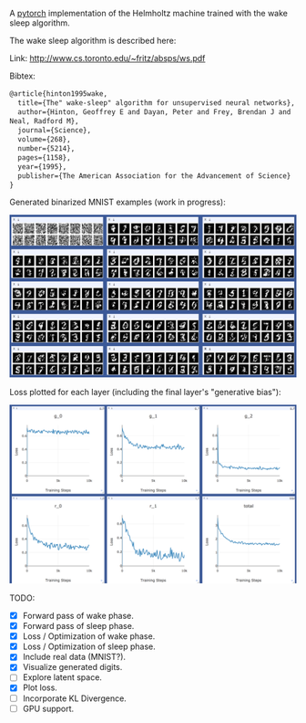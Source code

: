 A [pytorch](http://pytorch.org/) implementation of the Helmholtz machine trained with the wake sleep algorithm.

The wake sleep algorithm is described here:

Link: http://www.cs.toronto.edu/~fritz/absps/ws.pdf

Bibtex:

```
@article{hinton1995wake,
  title={The" wake-sleep" algorithm for unsupervised neural networks},
  author={Hinton, Geoffrey E and Dayan, Peter and Frey, Brendan J and Neal, Radford M},
  journal={Science},
  volume={268},
  number={5214},
  pages={1158},
  year={1995},
  publisher={The American Association for the Advancement of Science}
}
```

Generated binarized MNIST examples (work in progress):

![](doc/generated_mnist.png)

Loss plotted for each layer (including the final layer's "generative bias"):

![](doc/plot_loss.png)

TODO:

- [x] Forward pass of wake phase.
- [x] Forward pass of sleep phase.
- [x] Loss / Optimization of wake phase.
- [x] Loss / Optimization of sleep phase.
- [x] Include real data (MNIST?).
- [x] Visualize generated digits.
- [ ] Explore latent space.
- [x] Plot loss.
- [ ] Incorporate KL Divergence.
- [ ] GPU support.

